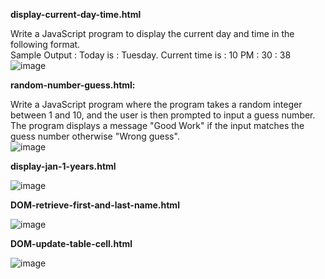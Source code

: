 **display-current-day-time.html**

Write a JavaScript program to display the current day and time in the following format.  
Sample Output : Today is : Tuesday.
Current time is : 10 PM : 30 : 38
![image](https://github.com/user-attachments/assets/eba87956-ff50-49cb-86f8-fd5dc1eea91e)


**random-number-guess.html:**

Write a JavaScript program where the program takes a random integer between 1 and 10, and the user is then prompted to input a guess number. The program displays a message "Good Work" if the input matches the guess number otherwise "Wrong guess".  
![image](https://github.com/user-attachments/assets/5dde2276-5fa7-46ed-bc4f-0912eac8a640)

**display-jan-1-years.html**

![image](https://github.com/user-attachments/assets/1446cb82-5e76-4205-a16a-7b396c6bba91)

**DOM-retrieve-first-and-last-name.html**

![image](https://github.com/user-attachments/assets/d543a305-324d-40fa-8e85-0ecaf3484549)

**DOM-update-table-cell.html**

![image](https://github.com/user-attachments/assets/7e94d7bd-d619-4cd8-8786-637ac17a0a63)



